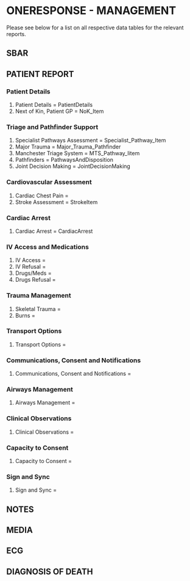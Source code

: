 # ONERESPONSE - MANAGEMENT

Please see below for a list on all respective data tables for the relevant reports.

## SBAR

## PATIENT REPORT

### Patient Details

1. Patient Details = PatientDetails
2. Next of Kin, Patient GP = NoK_Item

### Triage and Pathfinder Support

1. Specialist Pathways Assessment = Specialist_Pathway_Item
2. Major Trauma = Major_Trauma_Pathfinder
3. Manchester Triage System = MTS_Pathway_Iitem
4. Pathfinders = PathwaysAndDisposition
5. Joint Decision Making = JointDecisionMaking

### Cardiovascular Assessment

1. Cardiac Chest Pain =
2. Stroke Assessment = StrokeItem

### Cardiac Arrest

1. Cardiac Arrest = CardiacArrest

### IV Access and Medications

1. IV Access =
2. IV Refusal =
3. Drugs/Meds =
4. Drugs Refusal =

### Trauma Management

1. Skeletal Trauma =
2. Burns =

### Transport Options

1. Transport Options =

### Communications, Consent and Notifications

1. Communications, Consent and Notifications =

### Airways Management

1. Airways Management =

### Clinical Observations

1. Clinical Observations =

### Capacity to Consent

1. Capacity to Consent =

### Sign and Sync

1. Sign and Sync =

## NOTES

## MEDIA

## ECG

## DIAGNOSIS OF DEATH

